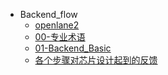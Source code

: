 * Backend_flow
   * [openlane2](openlane2/)
   * [00-专业术语](00-专业术语.md)
   * [01-Backend_Basic](01-Backend_Basic.md)
   * [各个步骤对芯片设计起到的反馈](各个步骤对芯片设计起到的反馈.md)
